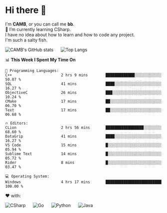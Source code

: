 # Hi there 👋
<!--
**CAMB-dev/CAMB-dev** is a ✨ _special_ ✨ repository because its `README.md` (this file) appears on your GitHub profile.

Here are some ideas to get you started:

- 🔭 I’m currently working on ...
- 🌱 I’m currently learning ...
- 👯 I’m looking to collaborate on ...
- 🤔 I’m looking for help with ...
- 💬 Ask me about ...
- 📫 How to reach me: ...
- 😄 Pronouns: ...
- ⚡ Fun fact: ...
-->
 I'm **CAMB**, or you can call me **bb**.  
 🌱 I’m currently learning CSharp.  
 I have no idea about how to learn and how to code any project.  
 I'm such a salty fish.
 
 
![CAMB's GitHub stats](https://github-readme-stats.vercel.app/api?username=CAMB-dev&show_icons=true&theme=tokyonight)
&nbsp;&nbsp;&nbsp;&nbsp;
![Top Langs](https://github-readme-stats.vercel.app/api/top-langs/?username=CAMB-dev&langs_count=5&theme=tokyonight)


<!--START_SECTION:waka-->
📊 **This Week I Spent My Time On** 

```text
💬 Programming Languages: 
C++                      2 hrs 9 mins        █████████████░░░░░░░░░░░░   50.07 % 
SQL                      41 mins             ████░░░░░░░░░░░░░░░░░░░░░   16.27 % 
ObjectiveC               26 mins             ███░░░░░░░░░░░░░░░░░░░░░░   10.24 % 
CMake                    17 mins             ██░░░░░░░░░░░░░░░░░░░░░░░   06.70 % 
Text                     17 mins             ██░░░░░░░░░░░░░░░░░░░░░░░   06.68 % 

🔥 Editors: 
CLion                    2 hrs 56 mins       █████████████████░░░░░░░░   68.60 % 
DataGrip                 41 mins             ████░░░░░░░░░░░░░░░░░░░░░   16.27 % 
VS Code                  15 mins             █░░░░░░░░░░░░░░░░░░░░░░░░   05.94 % 
Sublime Text             14 mins             █░░░░░░░░░░░░░░░░░░░░░░░░   05.72 % 
Rider                    8 mins              █░░░░░░░░░░░░░░░░░░░░░░░░   03.47 % 

💻 Operating System: 
Windows                  4 hrs 17 mins       █████████████████████████   100.00 % 
```


<!--END_SECTION:waka-->


❤ with:

![CSharp](https://img.shields.io/badge/CSharp-%23512BD4?style=for-the-badge&logo=.net)
&nbsp;&nbsp;&nbsp;&nbsp;
![Go](https://img.shields.io/badge/Go-000000?style=for-the-badge&logo=go)
&nbsp;&nbsp;&nbsp;&nbsp;
![Python](https://img.shields.io/badge/Python-000000?style=for-the-badge&logo=python)
&nbsp;&nbsp;&nbsp;&nbsp;
![Java](https://img.shields.io/badge/Java-964B00?style=for-the-badge&logo=openjdk)
